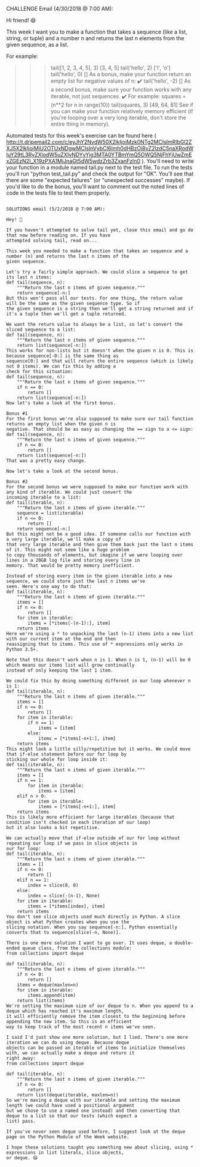 CHALLENGE Email (4/30/2018 @ 7:00 AM):

Hi friend! 😄

This week I want you to make a function that takes a sequence (like a list, string, or tuple) and a number n and
returns the last n elements from the given sequence, as a list.

For example:
>>> tail([1, 2, 3, 4, 5], 3)
[3, 4, 5]
>>> tail('hello', 2)
['l', 'o']
>>> tail('hello', 0)
[]
As a bonus, make your function return an empty list for negative values of n: ✔️
>>> tail('hello', -2)
[]
As a second bonus, make sure your function works with any iterable, not just sequences. ✔️ For example:
>>> squares = (n**2 for n in range(10))
>>> tail(squares, 3)
[49, 64, 81]
See if you can make your function relatively memory efficient (if you're looping over a very long iterable, don't store
the entire thing in memory).

Automated tests for this week's exercise can be found here (
http://t.dripemail2.com/c/eyJhY2NvdW50X2lkIjoiMzk0NTg2MCIsImRlbGl2ZXJ5X2lkIjoiMjU2OTUxNDgwMCIsInVybCI6Imh0dHBzOi8vZ2lzdC5naXRodWIuY29tL3RyZXlodW5uZXIvNDYyYjg3MTA0YTBmYmQ5OWQ5NjFhYjUwZmExZGEzN2I_X19zPXA1MjJnaGt5dW5wdzZrb3ZxanFzIn0
). You'll need to write your function in a module named tail.py next to the test file. To run the tests you'll run
"python test_tail.py" and check the output for "OK". You'll see that there are some "expected failures" (or "unexpected
successes" maybe). If you'd like to do the bonus, you'll want to comment out the noted lines of code in the tests file
to test them properly.


~~~~~~~~~~~~~~~~~~~~~~~~~~~~~~~~~~~~~~~~~~~~~~~~~~~~~~~~~~~~~~~~~~~~~~~~~~~~~~~~~~~~~~~~~~~~~~~~~~~~~~~~~~~~~~~~~~~~~~~

SOLUTIONS email (5/2/2018 @ 7:00 AM):

Hey! 🙂

If you haven't attempted to solve tail yet, close this email and go do that now before reading on. If you have
attempted solving tail, read on...

This week you needed to make a function that takes an sequence and a number (n) and returns the last n items of the
given sequence.

Let's try a fairly simple approach. We could slice a sequence to get its last n items:
def tail(sequence, n):
    """Return the last n items of given sequence."""
    return sequence[-n:]
But this won't pass all our tests. For one thing, the return value will be the same as the given sequence type. So if
the given sequence is a string then we'll get a string returned and if it's a tuple then we'll get a tuple returned.

We want the return value to always be a list, so let's convert the sliced sequence to a list:
def tail(sequence, n):
    """Return the last n items of given sequence."""
    return list(sequence[-n:])
This works for non-lists but it doesn't when the given n is 0. This is because sequence[-0:] is the same thing as
sequence[0:] and that will return the entire sequence (which is likely not 0 items). We can fix this by adding a
check for this situation:
def tail(sequence, n):
    """Return the last n items of given sequence."""
    if n == 0:
        return []
    return list(sequence[-n:])
Now let's take a look at the first bonus.

Bonus #1
For the first bonus we're also supposed to make sure our tail function returns an empty list when the given n is
negative. That should be as easy as changing the == sign to a <= sign:
def tail(sequence, n):
    """Return the last n items of given sequence."""
    if n <= 0:
        return []
    return list(sequence[-n:])
That was a pretty easy change.

Now let's take a look at the second bonus.

Bonus #2
For the second bonus we were supposed to make our function work with any kind of iterable. We could just convert the
incoming iterable to a list:
def tail(iterable, n):
    """Return the last n items of given iterable."""
    sequence = list(iterable)
    if n <= 0:
        return []
    return sequence[-n:]
But this might not be a good idea. If someone calls our function with a very large iterable, we'll make a copy of
that very large iterable and then give them back just the last n items of it. This might not seem like a huge problem
to copy thousands of elements, but imagine if we were looping over lines in a 20GB log file and storing every line in
memory. That would be pretty memory inefficient.

Instead of storing every item in the given iterable into a new sequence, we could store just the last n items we've
seen. Here's one way to do that:
def tail(iterable, n):
    """Return the last n items of given iterable."""
    items = []
    if n <= 0:
        return []
    for item in iterable:
        items = [*items[-(n-1):], item]
    return items
Here we're using a * to unpacking the last (n-1) items into a new list with our current item at the end and then
reassigning that to items. This use of * expressions only works in Python 3.5+.

Note that this doesn't work when n is 1. When n is 1, (n-1) will be 0 which means our items list will grow continually
instead of only keeping the last 1 item.

We could fix this by doing something different in our loop whenever n is 1:
def tail(iterable, n):
    """Return the last n items of given iterable."""
    items = []
    if n <= 0:
        return []
    for item in iterable:
        if n == 1:
            items = [item]
        else:
            items = [*items[-n+1:], item]
    return items
This might look a little silly/repetitive but it works. We could move that if-else statement before our for loop by
sticking our whole for loop inside it:
def tail(iterable, n):
    """Return the last n items of given iterable."""
    items = []
    if n == 1:
        for item in iterable:
            items = [item]
    elif n > 0:
        for item in iterable:
            items = [*items[-n+1:], item]
    return items
This is likely more efficient for large iterables (because that condition isn't checked in each iteration of our loop)
but it also looks a bit repetitive.

We can actually move that if-else outside of our for loop without repeating our loop if we pass in slice objects in
our for loop:
def tail(iterable, n):
    """Return the last n items of given iterable."""
    items = []
    if n <= 0:
        return []
    elif n == 1:
        index = slice(0, 0)
    else:
        index = slice(-(n-1), None)
    for item in iterable:
        items = [*items[index], item]
    return items
You don't see slice objects used much directly in Python. A slice object is what Python creates when you use the
slicing notation. When you say sequence[-n:], Python essentially converts that to sequence[slice(-n, None)].

There is one more solution I want to go over. It uses deque, a double-ended queue class, from the collections module:
from collections import deque

def tail(iterable, n):
    """Return the last n items of given iterable."""
    if n <= 0:
        return []
    items = deque(maxlen=n)
    for item in iterable:
        items.append(item)
    return list(items)
We're setting the maximum size of our deque to n. When you append to a deque which has reached it's maximum length,
it will efficiently remove the item closest to the beginning before appending the new item. So this is an efficient
way to keep track of the most recent n items we've seen.

I said I'd just show one more solution, but I lied. There's one more iteration we can do using deque. Because deque
objects can be passed an iterable of items to initialize themselves with, we can actually make a deque and return it
right away:
from collections import deque

def tail(iterable, n):
    """Return the last n items of given iterable."""
    if n <= 0:
        return []
    return list(deque(iterable, maxlen=n))
So we're maxing a deque with our iterable and setting the maximum length (we could have used a positional argument
but we chose to use a named one instead) and then converting that deque to a list so that our tests (which expect a
list) pass.

If you've never seen deque used before, I suggest look at the deque page on the Python Module of the Week website.

I hope these solutions taught you something new about slicing, using * expressions in list literals, slice objects,
or deque. 😄